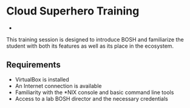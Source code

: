 # Cloud Superhero Training
-
This training session is designed to introduce BOSH and familiarize the student with both its features as well as its place in the ecosystem.

## Requirements
* VirtualBox is installed
* An Internet connection is available
* Familiarity with the *NIX console and basic command line tools
* Access to a lab BOSH director and the necessary credentials